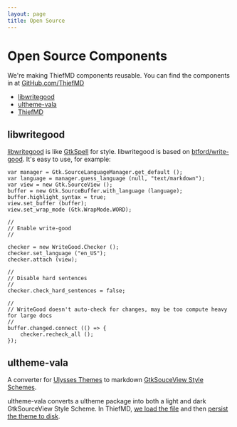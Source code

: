 ```yaml
---
layout: page
title: Open Source
---
```


# Open Source Components

We're making ThiefMD components reusable. You can find the components in at [GitHub.com/ThiefMD](https://github.com/thiefmd)

- [libwritegood](#libwritegood)
- [ultheme-vala](#ultheme-vala)
- [ThiefMD](https://github.com/kmwallio/ThiefMD)

## libwritegood

[libwritegood](https://github.com/ThiefMD/libwritegood-vala) is like [GtkSpell](http://gtkspell.sourceforge.net) for style. libwritegood is based on [btford/write-good](https://github.com/btford/write-good). It's easy to use, for example:

```vala
var manager = Gtk.SourceLanguageManager.get_default ();
var language = manager.guess_language (null, "text/markdown");
var view = new Gtk.SourceView ();
buffer = new Gtk.SourceBuffer.with_language (language);
buffer.highlight_syntax = true;
view.set_buffer (buffer);
view.set_wrap_mode (Gtk.WrapMode.WORD);

//
// Enable write-good
//

checker = new WriteGood.Checker ();
checker.set_language ("en_US");
checker.attach (view);

//
// Disable hard sentences
//
checker.check_hard_sentences = false;

//
// WriteGood doesn't auto-check for changes, may be too compute heavy for large docs
//
buffer.changed.connect (() => {
    checker.recheck_all ();
});
```

## ultheme-vala

A converter for [Ulysses Themes](https://styles.ulysses.app/themes) to markdown [GtkSouceView Style Schemes](https://wiki.gnome.org/Projects/GtkSourceView/StyleSchemes).

ultheme-vala converts a ultheme package into both a light and dark GtkSourceView Style Scheme. In ThiefMD, [we load the file](https://github.com/kmwallio/ThiefMD/blob/master/src/Widgets/ThemeSelector.vala#L176) and then [persist the theme to disk](https://github.com/kmwallio/ThiefMD/blob/master/src/Widgets/ThemePreview.vala#L50).
